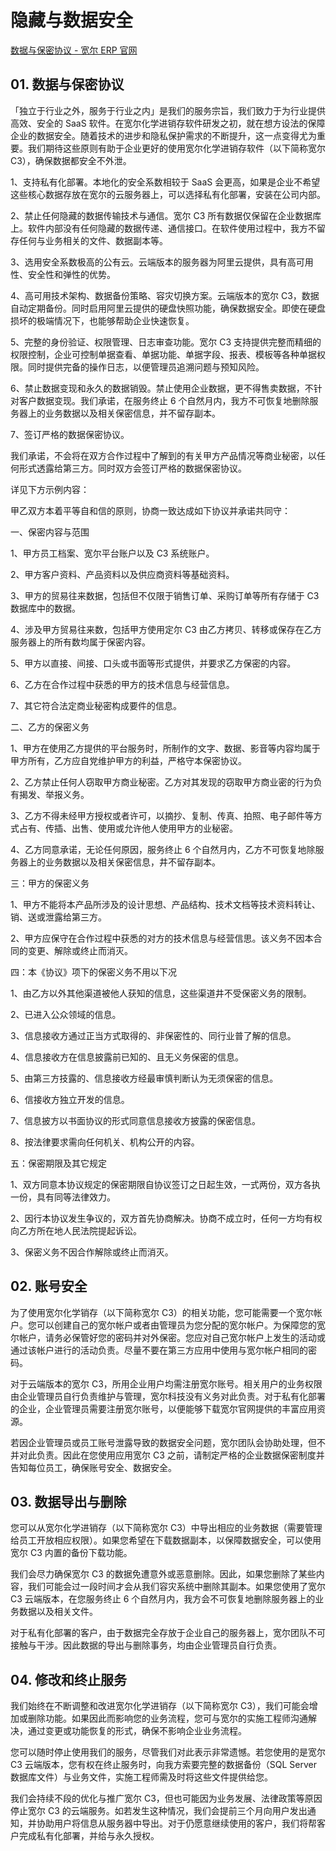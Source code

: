 # 隐藏与数据安全

[数据与保密协议 - 宽尔 ERP 官网](https://www.kuanersoft.com/document-20201)

## 01. 数据与保密协议

「独立于行业之外，服务于行业之内」是我们的服务宗旨，我们致力于为行业提供高效、安全的 SaaS 软件。在宽尔化学进销存软件研发之初，就在想方设法的保障企业的数据安全。随着技术的进步和隐私保护需求的不断提升，这一点变得尤为重要。我们期待这些原则有助于企业更好的使用宽尔化学进销存软件（以下简称宽尔 C3），确保数据都安全不外泄。

1、支持私有化部署。本地化的安全系数相较于 SaaS 会更高，如果是企业不希望这些核心数据存放在宽尔的云服务器上，可以选择私有化部署，安装在公司内部。

2、禁止任何隐藏的数据传输技术与通信。宽尔 C3 所有数据仅保留在企业数据库上。软件内部没有任何隐藏的数据传递、通信接口。在软件使用过程中，我方不留存任何与业务相关的文件、数据副本等。

3、选用安全系数极高的公有云。云端版本的服务器为阿里云提供，具有高可用性、安全性和弹性的优势。

4、高可用技术架构、数据备份策略、容灾切换方案。云端版本的宽尔 C3，数据自动定期备份。同时启用阿里云提供的硬盘快照功能，确保数据安全。即使在硬盘损坏的极端情况下，也能够帮助企业快速恢复。

5、完整的身份验证、权限管理、日志审查功能。宽尔 C3 支持提供完整而精细的权限控制，企业可控制单据查看、单据功能、单据字段、报表、模板等各种单据权限。同时提供完备的操作日志，以便管理员追溯问题与预知风险。

6、禁止数据变现和永久的数据销毁。禁止使用企业数据，更不得售卖数据，不针对客户数据变现。我们承诺，在服务终止 6 个自然月内，我方不可恢复地删除服务器上的业务数据以及相关保密信息，并不留存副本。

7、签订严格的数据保密协议。

我们承诺，不会将在双方合作过程中了解到的有关甲方产品情况等商业秘密，以任何形式透露给第三方。同时双方会签订严格的数据保密协议。

详见下方示例内容：

甲乙双方本着平等自和信的原则，协商一致达成如下协议并承诺共同守：

一、保密内容与范围

1、甲方员工档案、宽尔平台账户以及 C3 系统账户。

2、甲方客户资料、产品资料以及供应商资料等基础资料。

3、甲方的贸易往来数据，包括但不仅限于销售订单、采购订单等所有存储于 C3 数据库中的数据。

4、涉及甲方贸易往来数，包括甲方使用定尔 C3 由乙方拷贝、转移或保存在乙方服务器上的所有数均属于保密内容。

5、甲方以直接、间接、口头或书面等形式提供，并要求乙方保密的内容。

6、乙方在合作过程中获悉的甲方的技术信息与经营信息。

7、其它符合法定商业秘密构成要件的信息。

二、乙方的保密义务

1、甲方在使用乙方提供的平台服务时，所制作的文字、数据、影音等内容均属于甲方所有，乙方应自党维护甲方的利益，严格守本保密协议。

2、乙方禁止任何人窃取甲方商业秘密。乙方对其发现的窃取甲方商业密的行为负有揭发、举报义务。

3、乙方不得未经甲方授权或者许可，以摘抄、复制、传真、拍照、电子邮件等方式占有、传插、出售、使用或允许他人使用甲方的业秘密。

4、乙方同意承诺，无论任何原因，服务终止 6 个自然月内，乙方不可恢复地除服务器上的业务数据以及相关保密信息，井不留存副本。

三：甲方的保密义务

1、甲方不能将本产品所涉及的设计思想、产品结构、技术文档等技术资料转让、销、送或泄露给第三方。

2、甲方应保守在合作过程中获悉的对方的技术信息与经营信思。该义务不因本合同的变更、解除或终止而消灭。

四：本《协议》项下的保密义务不用以下况

1、由乙方以外其他渠道被他人获知的信息，这些渠道井不受保密义务的限制。

2、已进入公众领域的信息。

3、信息接收方通过正当方式取得的、非保密性的、同行业普了解的信息。

4、信息接收方在信息披露前已知的、且无义务保密的信息。

5、由第三方技露的、信息接收方经最审慎判断认为无须保密的信息。

6、信接收方独立开发的信息。

7、信息披方以书面协议的形式同意信息接收方披露的保密信息。

8、按法律要求需向任何机关、机构公开的内容。

五：保密期限及其它规定

1、双方同意本协议规定的保密期限自协议签订之日起生效，一式两份，双方各执一份，具有同等法律效力。

2、因行本协议发生争议的，双方首先协商解决。协商不成立时，任何一方均有权向乙方所在地人民法院提起诉讼。

3、保密义务不因合作解除或终止而消灭。

## 02. 账号安全

为了使用宽尔化学销存（以下简称宽尔 C3）的相关功能，您可能需要一个宽尔帐户。您可以创建自己的宽尔帐户或者由管理员为您分配的宽尔帐户。为保障您的宽尔帐户，请务必保管好您的密码并对外保密。您应对自己宽尔帐户上发生的活动或通过该帐户进行的活动负责。尽量不要在第三方应用中使用与宽尔帐户相同的密码。

对于云端版本的宽尔 C3，所用企业用户均需注册宽尔账号。相关用户的业务权限由企业管理员自行负责维护与管理，宽尔科技没有义务对此负责。对于私有化部署的企业，企业管理员需要注册宽尔账号，以便能够下载宽尔官网提供的丰富应用资源。

若因企业管理员或员工账号泄露导致的数据安全问题，宽尔团队会协助处理，但不并对此负责。因此在您使用应用宽尔 C3 之前，请制定严格的企业数据保密制度并告知每位员工，确保账号安全、数据安全。

## 03. 数据导出与删除

您可以从宽尔化学进销存（以下简称宽尔 C3）中导出相应的业务数据（需要管理给员工开放相应权限）。如果您希望在下载数据副本，以保障数据安全，可以使用宽尔 C3 内置的备份下载功能。

我们会尽力确保宽尔 C3 的数据免遭意外或恶意删除。因此，如果您删除了某些内容，我们可能会过一段时间才会从我们容灾系统中删除其副本。如果您使用了宽尔 C3 云端版本，在您服务终止 6 个自然月内，我方会不可恢复地删除服务器上的业务数据以及相关文件。

对于私有化部署的客户，由于数据完全存放于企业自己的服务器上，宽尔团队不可接触与干涉。因此数据的导出与删除事务，均由企业管理员自行负责。

## 04. 修改和终止服务

我们始终在不断调整和改进宽尔化学进销存（以下简称宽尔 C3），我们可能会增加或删除功能。如果因此而影响您的业务流程，您可与宽尔的实施工程师沟通解决，通过变更或功能恢复的形式，确保不影响企业业务流程。

您可以随时停止使用我们的服务，尽管我们对此表示非常遗憾。若您使用的是宽尔 C3 云端版本，您有权在终止服务时，向我方索要完整的数据备份（SQL Server 数据库文件）与业务文件，实施工程师需及时将这些文件提供给您。

我们会持续不段的优化与推广宽尔 C3，但也可能因为业务发展、法律政策等原因停止宽尔 C3 的云端服务。如若发生这种情况，我们会提前三个月向用户发出通知，并协助用户将信息从服务器中导出。对于仍愿意继续使用的客户，我们将帮客户完成私有化部署，并给与永久授权。